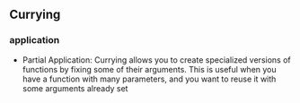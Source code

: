 ## Currying

### application
- Partial Application: Currying allows you to create specialized versions of functions by fixing some of their arguments. This is useful when you have a function with many parameters, and you want to reuse it with some arguments already set